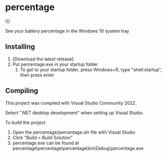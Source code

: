 # percentage

![]

See your battery percentage in the Windows 10 system tray

## Installing

1. [Download the latest release]
1. Put percentage.exe in your startup folder
   1. To get to your startup folder, press Windows+R, type "shell:startup", then press enter

## Compiling

This project was compiled with Visual Studio Community 2022.

Select ".NET desktop development" when setting up Visual Studio.

To build the project
1. Open the percentage/percentage.sln file with Visual Studio
1. Click "Build > Build Solution"
1. percentage.exe can be found at percentage\percentage\percentage\bin\Debug\percentage.exe

